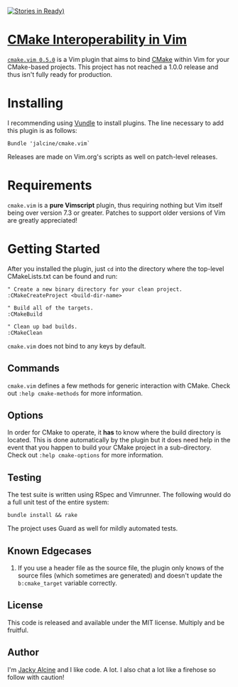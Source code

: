 [![Stories in Ready][waffle:img])][waffle:link]
# [CMake Interoperability in Vim][site]

[`cmake.vim 0.5.0`][release] is a Vim plugin that aims to bind [CMake][cmake]
within Vim for your CMake-based projects. This project has not reached a 1.0.0 
release and thus isn't fully ready for production.

# Installing
I recommending using [Vundle][vundle] to install plugins. The line necessary
to add this plugin is as follows:

```viml
Bundle 'jalcine/cmake.vim`
```

Releases are made on Vim.org's scripts as well on patch-level releases.

# Requirements
`cmake.vim` is a **pure Vimscript** plugin, thus requiring nothing but Vim
itself being over version 7.3 or greater. Patches to support older versions of
Vim are greatly appreciated!

# Getting Started
After you installed the plugin, just `cd` into the directory where the
top-level CMakeLists.txt can be found and run:

```viml
" Create a new binary directory for your clean project.
:CMakeCreateProject <build-dir-name>

" Build all of the targets.
:CMakeBuild

" Clean up bad builds.
:CMakeClean
```

`cmake.vim` does not bind to any keys by default.

## Commands
`cmake.vim` defines a few methods for generic interaction with CMake. Check
out `:help cmake-methods` for more information.

## Options
In order for CMake to operate, it **has** to know where the build directory is
located. This is done automatically by the plugin but it does need help in the
event that you happen to build your CMake project in a sub-directory. Check
out `:help cmake-options` for more information.

## Testing
The test suite is written using RSpec and Vimrunner. The following would do a
full unit test of the entire system:

```
bundle install && rake
```

The project uses Guard as well for mildly automated tests.

## Known Edgecases
 1. If you use a header file as the source file, the plugin only knows of the
    source files (which sometimes are generated) and doesn't update the
   `b:cmake_target` variable correctly.

## License
This code is released and available under the MIT license. Multiply and be
fruitful.

## Author
I'm [Jacky Alcine][jalcine] and I like code. A lot. I also chat a lot like a
firehose so follow with caution!

[vundle]: https://github.com/gmarik/Vundle.vim
[cmake]: http://cmake.org
[syntastic]: https://github.com/scrooloose/syntastic
[ycm]: https://github.com/Valloric/YouCompleteMe/
[jalcine]: http://jalcine.me
[vimux]: https://github.com/benmills/vimux
[site]: http://jalcine.github.io/cmake.vim
[release]: https://github.com/jalcine/cmake.vim/tree/v0.4.1
[waffle:img]: https://badge.waffle.io/jalcine/cmake.vim.png?label=ready
[waffle:link]: https://waffle.io/jalcine/cmake.vim
